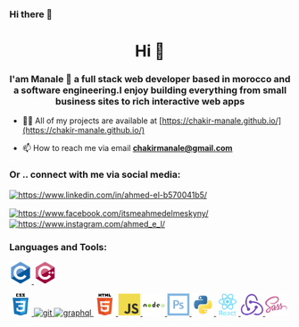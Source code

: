 ### Hi there 👋

<h1 align="center">Hi 👋</h1>
<h3 align="center">I'am Manale 👋 a full stack web developer based in morocco and a software engineering.I enjoy building everything from small business sites to rich interactive web apps</h3>

- 👨‍💻 All of my projects are available at [https://chakir-manale.github.io/](https://chakir-manale.github.io/)

- 📫 How to reach me via email **chakirmanale@gmail.com**

<h3 align="left">Or .. connect with me via social media:</h3>
<p align="left">


<a href="https://linkedin.com/in/https://www.linkedin.com/in/ahmed-el-b570041b5/" target="blank"><img align="center" src="https://cdn.jsdelivr.net/npm/simple-icons@3.0.1/icons/linkedin.svg" alt="https://www.linkedin.com/in/ahmed-el-b570041b5/" height="30" width="40" /></a>

<a href="https://fb.com/https://www.facebook.com/itsmeahmedelmeskyny/" target="blank"><img align="center" src="https://cdn.jsdelivr.net/npm/simple-icons@3.0.1/icons/facebook.svg" alt="https://www.facebook.com/itsmeahmedelmeskyny/" height="30" width="40" /></a>
<a href="https://instagram.com/https://www.instagram.com/ahmed_e_l/" target="blank"><img align="center" src="https://cdn.jsdelivr.net/npm/simple-icons@3.0.1/icons/instagram.svg" alt="https://www.instagram.com/ahmed_e_l/" height="30" width="40" /></a>
</p>

<h3 align="left">Languages and Tools:</h3>
<p align="left"> 
    <a href="https://www.cprogramming.com/" target="_blank"> 
    <img src="https://raw.githubusercontent.com/devicons/devicon/master/icons/c/c-original.svg" alt="c" width="40" height="40"/> </a> <a href="https://www.w3schools.com/cpp/" target="_blank"> <img src="https://raw.githubusercontent.com/devicons/devicon/master/icons/cplusplus/cplusplus-original.svg" alt="cplusplus" width="40" height="40"/> </a>


<a href="https://www.w3schools.com/css/" target="_blank"> <img src="https://raw.githubusercontent.com/devicons/devicon/master/icons/css3/css3-original-wordmark.svg" alt="css3" width="40" height="40"/> </a>
<a href="https://git-scm.com/" target="_blank"> <img src="https://www.vectorlogo.zone/logos/git-scm/git-scm-icon.svg" alt="git" width="40" height="40"/> </a>
<a href="https://graphql.org" target="_blank"> <img src="https://www.vectorlogo.zone/logos/graphql/graphql-icon.svg" alt="graphql" width="40" height="40"/> </a>
<a href="https://www.w3.org/html/" target="_blank"> <img src="https://raw.githubusercontent.com/devicons/devicon/master/icons/html5/html5-original-wordmark.svg" alt="html5" width="40" height="40"/> </a>
<a href="https://developer.mozilla.org/en-US/docs/Web/JavaScript" target="_blank"> <img src="https://raw.githubusercontent.com/devicons/devicon/master/icons/javascript/javascript-original.svg" alt="javascript" width="40" height="40"/> </a>
<a href="https://nodejs.org" target="_blank"> <img src="https://raw.githubusercontent.com/devicons/devicon/master/icons/nodejs/nodejs-original-wordmark.svg" alt="nodejs" width="40" height="40"/> </a>
<a href="https://www.photoshop.com/en" target="_blank"> <img src="https://raw.githubusercontent.com/devicons/devicon/master/icons/photoshop/photoshop-line.svg" alt="photoshop" width="40" height="40"/> </a>
<a href="https://www.python.org" target="_blank"> <img src="https://raw.githubusercontent.com/devicons/devicon/master/icons/python/python-original.svg" alt="python" width="40" height="40"/> </a>
<a href="https://reactjs.org/" target="_blank"> <img src="https://raw.githubusercontent.com/devicons/devicon/master/icons/react/react-original-wordmark.svg" alt="react" width="40" height="40"/> </a>
<a href="https://redux.js.org" target="_blank"> <img src="https://raw.githubusercontent.com/devicons/devicon/master/icons/redux/redux-original.svg" alt="redux" width="40" height="40"/> </a>
<a href="https://sass-lang.com" target="_blank"> <img src="https://raw.githubusercontent.com/devicons/devicon/master/icons/sass/sass-original.svg" alt="sass" width="40" height="40"/> </a>
</p>

[comment]: <> (<p><img align="left" src="https://github-readme-stats.vercel.app/api/top-langs?username=ahmed-elmeskyny&show_icons=true&locale=en&layout=compact" alt="ahmed-elmeskyny" /></p>)

[comment]: <> (<p>&nbsp;<img align="center" src="https://github-readme-stats.vercel.app/api?username=ahmed-elmeskyny&show_icons=true&locale=en" alt="ahmed-elmeskyny" /></p>)

<!--
**Chakir-Manale/Chakir-manale** is a ✨ _special_ ✨ repository because its `README.md` (this file) appears on your GitHub profile.

Here are some ideas to get you started:

- 🔭 I’m currently working on ...
- 🌱 I’m currently learning ...
- 👯 I’m looking to collaborate on ...
- 🤔 I’m looking for help with ...
- 💬 Ask me about ...
- 📫 How to reach me: ...
- 😄 Pronouns: ...
- ⚡ Fun fact: ...
-->
